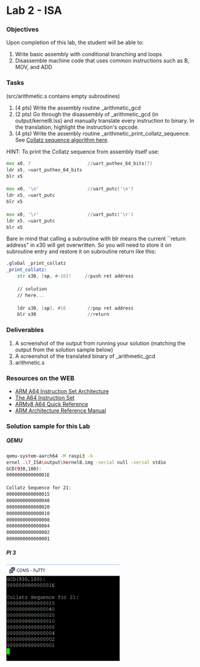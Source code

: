 # Lab 2 - ISA

### Objectives
Upon completion of this lab, the student will be able to:

1. Write basic assembly with conditional branching and loops
2. Disassemble machine code that uses common instructions such as B, MOV, and ADD

### Tasks
(src/arithmetic.s contains empty subroutines)
1. (4 pts) Write the assembly routine \_arithmetic_gcd
2. (2 pts) Go through the disassembly of \_arithmetic_gcd (in output/kernel8.lss) and manually translate every instruction to binary. In the translation, highlight the instruction's opcode.
3. (4 pts) Write the assembly routine \_arithmetic_print_collatz_sequence. See [Collatz sequence algorithm here](http://mathworld.wolfram.com/CollatzProblem.html).

HINT:
To print the Collatz sequence from assembly itself use:
```asm
mov x0, 7                     //uart_puthex_64_bits(7)
ldr x5, =uart_puthex_64_bits
blr x5

mov x0, '\n'                  //uart_putc('\n')
ldr x5, =uart_putc
blr x5

mov x0, '\r'                  //uart_putc('\r')
ldr x5, =uart_putc
blr x5
```
Bare in mind that calling a subroutine with blr means the current ``return address" in x30 will get overwritten. So you will need to store it on subroutine entry and restore it on subroutine return like this:

```asm
.global _print_collatz
_print_collatz:
    str	x30, [sp, #-16]!     //push ret address

    // solution
    // here...

    ldr	x30, [sp], #16        //pop ret address
    blr x30                   //return
```

### Deliverables
1. A screenshot of the output from running your solution (matching the output from the solution sample below)
2. A screenshot of the translated binary of \_arithmetic_gcd
2. arithmetic.s


### Resources on the WEB
- [ARM A64 Instruction Set Architecture](https://static.docs.arm.com/ddi0596/a/DDI_0596_ARM_a64_instruction_set_architecture.pdf)
- [The A64 Instruction Set](https://static.docs.arm.com/100898/0100/the_a64_Instruction_set_100898_0100.pdf)
- [ARMv8 A64 Quick Reference](https://courses.cs.washington.edu/courses/cse469/18wi/Materials/arm64.pdf)
- [ARM Architecture Reference Manual](https://static.docs.arm.com/ddi0487/ea/DDI0487E_a_armv8_arm.pdf?_ga=2.204759571.2043138464.1566012116-96909423.1563002005)


### Solution sample for this Lab
##### QEMU
```bash
qemu-system-aarch64 -M raspi3 -k
ernel .\7_ISA\output\kernel8.img -serial null -serial stdio
GCD(930,180):
000000000000001E

Collatz Sequence for 21:
0000000000000015
0000000000000040
0000000000000020
0000000000000010
0000000000000008
0000000000000004
0000000000000002
0000000000000001
```
##### PI 3
  <img src="https://github.com/rromanotero/computer_architecture_labs/blob/master/7_ISA/images/lab7_solution.png" width="300"/>
